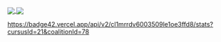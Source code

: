 <a href="https://github.com/zsidki?tab=repositories">
  <img align="center" src="https://github-readme-stats.vercel.app/api/top-langs/?username=zsidki&theme=dark"/>
</a>
<a href="https://github.com/zsidki?tab=repositories">
 <img align="center" src="https://github-readme-stats.vercel.app/api?username=zsidki&line_height=40&show_icons=true&theme=dark">
</a>

https://badge42.vercel.app/api/v2/cl1mrrdv6003509le1oe3ffd8/stats?cursusId=21&coalitionId=78
